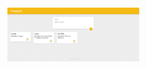 <img
  src="Images/web.PNG"
  alt="Alt text"
  title="Optional title"
  style="display: inline-block; margin: 0 auto; max-width: 300px">
